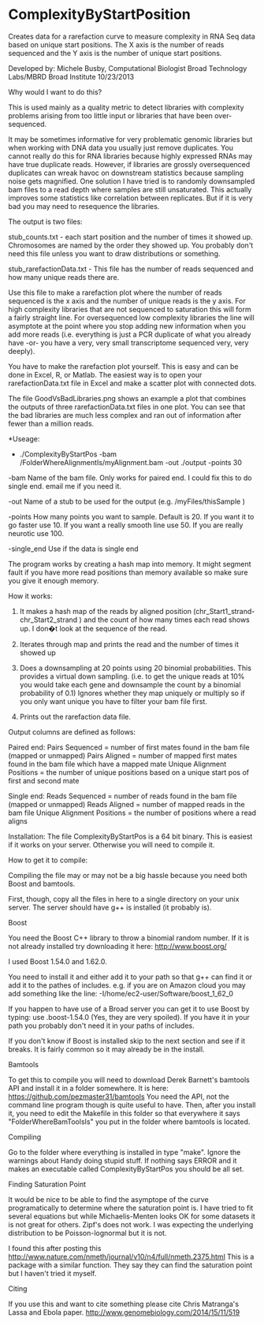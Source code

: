 ComplexityByStartPosition
=========================

Creates data for a rarefaction curve to measure complexity in RNA Seq data based on unique start positions.  The X axis is the number of reads sequenced and the Y axis is the number of unique start positions.

Developed by: Michele Busby, Computational Biologist
Broad Technology Labs/MBRD
Broad Institute 
10/23/2013


Why would I want to do this?

This is used mainly as a quality metric to detect libraries with complexity problems arising from too little input or libraries that have been over-sequenced. 

It may be sometimes informative for very problematic genomic libraries but when working with DNA data you usually just remove duplicates.  You cannot really do this for RNA libraries because highly expressed RNAs may have true duplicate reads.  However, if libraries are grossly oversequenced duplicates can wreak havoc on downstream statistics because sampling noise gets magnified.  One solution I have tried is to randomly downsampled bam files to a read depth where samples are still unsaturated.  This actually improves some statistics like correlation between replicates.  But if it is very bad you may need to resequence the libraries.

The output is two files:

stub_counts.txt - each start position and the number of times it showed up.  Chromosomes are named by the order they showed up.  You probably don't need this file unless you want to draw distributions or something.

stub_rarefactionData.txt - This file has the number of reads sequenced and how many unique reads there are.

Use this file to make a rarefaction plot where the number of reads sequenced is the x axis and the number of unique reads is the y axis.  For high complexity libraries that are not sequenced to saturation this will form a fairly straight line.  For oversequenced low complexity libraries the line will asymptote at the point where you stop adding new information when you add more reads (i.e. everything is just a PCR duplicate of what you already have -or- you have a very, very small transcriptome sequenced very, very deeply).

You have to make the rarefaction plot yourself.  This is easy and can be done in Excel, R, or Matlab. The easiest way is to open your rarefactionData.txt file in Excel and make a scatter plot with connected dots.

The file GoodVsBadLibraries.png shows an example a plot that combines the outputs of three rarefactionData.txt files in one plot.  You can see that the bad libraries are much less complex and ran out of information after fewer than a million reads. 

*Useage: 
 * ./ComplexityByStartPos -bam /FolderWhereAlignmentIs/myAlignment.bam -out ./output -points 30
 
 -bam Name of the bam file.  Only works for paired end.  I could fix this to do single end. email me if you need it.

-out Name of a stub to be used for the output (e.g. /myFiles/thisSample )

-points How many points you want to sample.  Default is 20.  If you want it to go faster use 10.  If you want a really smooth line use 50. If you are really neurotic use 100.

-single_end Use if the data is single end

The program works by creating a hash map into memory.  It might segment fault if you have more read positions than memory available so make sure you give it enough memory.


How it works:
1)	It makes a hash map of the reads by aligned position (chr_Start1_strand-chr_Start2_strand ) and the count of how many times each read shows up.  I don�t look at the sequence of the read.

2)	Iterates through map and prints the read and the number of times it showed up

3) Does a downsampling at 20 points using 20 binomial probabilities.  This provides a virtual down sampling. 
(i.e. to get the unique reads at 10% you would take each gene and downsample the count by a binomial probability of 0.1)
Ignores whether they map uniquely or multiply so if you only want unique you have to filter your bam file first.

4)	Prints out the rarefaction data file.

Output columns are defined as follows:

Paired end:
			Pairs Sequenced = number of first mates found in the bam file (mapped or unmapped)
			Pairs Aligned = number of mapped first mates found in the bam file which have a mapped mate
			Unique Alignment Positions = the number of unique positions based on a unique start pos of first and second mate
			
Single end:
			Reads Sequenced = number of reads found in the bam file (mapped or unmapped)
			Reads Aligned = number of mapped reads in the bam file
			Unique Alignment Positions = the number of positions where a read aligns


Installation:
The file ComplexityByStartPos is a 64 bit binary.  This is easiest if it works on your server.  Otherwise you will need to compile it.

How to get it to compile:

Compiling the file may or may not be a big hassle because you need both Boost and bamtools.

First, though, copy all the files in here to a single directory on your unix server.  The server should have g++ is installed (it probably is).

Boost

You need the Boost C++ library to throw a binomial random number. If it is not already installed try downloading it here: http://www.boost.org/

I used Boost 1.54.0 and 1.62.0.

You need to install it and either add it to your path so that g++ can find it or add it to the pathes of includes.
e.g. if you are on Amazon cloud you may add something like the line:
-I/home/ec2-user/Software/boost_1_62_0

If you happen to have use of a Broad server you can get it to use Boost by typing: use .boost-1.54.0
(Yes, they are very spoiled).
If you have it in your path you probably don't need it in your paths of includes.

If you don't know if Boost is installed skip to the next section and see if it breaks.  It is fairly common so it may already be in the install.

Bamtools

To get this to compile you will need to download Derek Barnett's bamtools API and install it in a folder somewhere.
It is here: https://github.com/pezmaster31/bamtools
You need the API, not the command line program though is quite useful to have.
Then, after you install it, you need to edit the Makefile in this folder so that everywhere it says "FolderWhereBamToolsIs" you put in the folder where bamtools is located.

Compiling

Go to the folder where everything is installed in type "make".  Ignore the warnings about Handy doing stupid stuff.
If nothing says ERROR and it makes an executable called ComplexityByStartPos you should be all set.

Finding Saturation Point

It would be nice to be able to find the asymptope of the curve programatically to determine where the saturation point is.  I have tried to fit several equations but while Michaelis-Menten looks OK for some datasets it is not great for others.  Zipf's does not work.  I was expecting the underlying distribution to be Poisson-lognormal but it is not.  

I found this after posting this http://www.nature.com/nmeth/journal/v10/n4/full/nmeth.2375.html
This is a package with a similar function.  They say they can find the saturation point but I haven't tried it myself.

Citing

If you use this and want to cite something please cite Chris Matranga's Lassa and Ebola paper.  http://www.genomebiology.com/2014/15/11/519 
